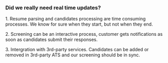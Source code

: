 ### Did we really need real time updates?

<p class="fragment">
1. Resume parsing and candidates processing are time consuming processes. We know for sure when they start, but not when they end.
</p>
<p class="fragment">
2. Screening can be an interactive process, customer gets notifications as soon as candidates submit their responses.
</p>
<p class="fragment">
3. Intergration with 3rd-party services. Candidates can be added or removed in 3rd-party ATS and our screening should be in sync.
</p>